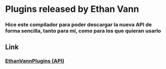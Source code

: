 # Plugins released by Ethan Vann

### Hice este compilador para poder descargar la nueva API de forma sencilla, tanto para mi, como para los que quieran usarlo

## Link

### [EthanVannPlugins (API)](https://github.com/KATalyzt36/EthanVannPlugins-Compiler/releases/download/latest/EthanVannPlugins.jar)
